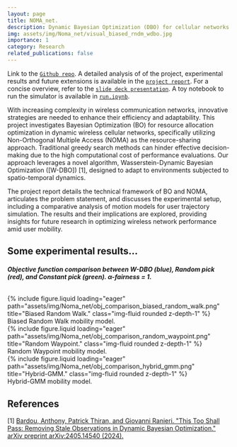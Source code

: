 ```yaml
---
layout: page
title: NOMA_net.
description: Dynamic Bayesian Optimization (DBO) for cellular networks power optimization. NOMA_net is wireless cellular network simulator using NOMA as resource sharing mechanism (RSM).
img: assets/img/Noma_net/visual_biased_rndm_wdbo.jpg
importance: 1
category: Research
related_publications: false
---
```


Link to the [`Github repo`](https://github.com/emanuelemengoli/NOMA_cellular_network_simulator).
A detailed analysis of of the project, experimental results and future extensions is available in the [`project report`](https://github.com/emanuelemengoli/NOMA_cellular_network_simulator/blob/main/Dynamic_Bayesian_Optimization_for_Improving_the_Performance_of_Cellular_Networks.pdf). For a concise overview, refer to the [`slide deck presentation`](https://github.com/emanuelemengoli/NOMA_cellular_network_simulator/blob/main/DBO_for_cellular_networks.pdf).
A toy notebook to run the simulator is available in [`run.ipynb`](https://github.com/emanuelemengoli/NOMA_cellular_network_simulator/blob/main/project/run.ipynb).


With increasing complexity in wireless communication networks, innovative strategies are needed to enhance their efficiency and adaptability. This project investigates Bayesian Optimization (BO) for resource allocation optimization in dynamic wireless cellular networks, specifically utilizing Non-Orthogonal Multiple Access (NOMA) as the resource-sharing approach. Traditional greedy search methods can hinder effective decision-making due to the high computational cost of performance evaluations. Our approach leverages a novel algorithm, Wasserstein-Dynamic Bayesian Optimization ([W-DBO]) [1], designed to adapt to environments subjected to spatio-temporal dynamics.

The project report details the technical framework of BO and NOMA, articulates the problem statement, and discusses the experimental setup, including a comparative analysis of motion models for user trajectory simulation. The results and their implications are explored, providing insights for future research in optimizing wireless network performance amid user mobility.

## Some experimental results...

###### **Objective function comparison between W-DBO (blue), Random pick (red), and Constant pick (green). &#945;-fairness = 1.**

<div class="row">
    <div class="col-sm mt-3 mt-md-0">
        {% include figure.liquid loading="eager" path="assets/img/Noma_net/obj_comparison_biased_random_walk.png" title="Biased Random Walk." class="img-fluid rounded z-depth-1" %}
    </div>
</div>
<div class="caption">
    Biased Random Walk mobility model.
</div>

<div class="row">
    <div class="col-sm mt-3 mt-md-0">
        {% include figure.liquid loading="eager" path="assets/img/Noma_net/obj_comparison_random_waypoint.png" title="Random Waypoint." class="img-fluid rounded z-depth-1" %}
    </div>
</div>
<div class="caption">
    Random Waypoint mobility model.
</div>

<div class="row">
    <div class="col-sm mt-3 mt-md-0">
        {% include figure.liquid loading="eager" path="assets/img/Noma_net/obj_comparison_hybrid_gmm.png" title="Hybrid-GMM." class="img-fluid rounded z-depth-1" %}
    </div>
</div>
<div class="caption">
    Hybrid-GMM mobility model.
</div>


## References
[1] [Bardou, Anthony, Patrick Thiran, and Giovanni Ranieri. "This Too Shall Pass: Removing Stale Observations in Dynamic Bayesian Optimization." arXiv preprint arXiv:2405.14540 (2024).](https://arxiv.org/pdf/2405.14540)

